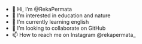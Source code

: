 - 👋 Hi, I’m @RekaPermata
- 👀 I’m interested in education and nature
- 🌱 I’m currently learning english
- 💞️ I’m looking to collaborate on GitHub
- 📫 How to reach me on Instagram @rekapermata_

<!---
RekaPermata/RekaPermata is a ✨ special ✨ repository because its `README.md` (this file) appears on your GitHub profile.
You can click the Preview link to take a look at your changes.
--->
